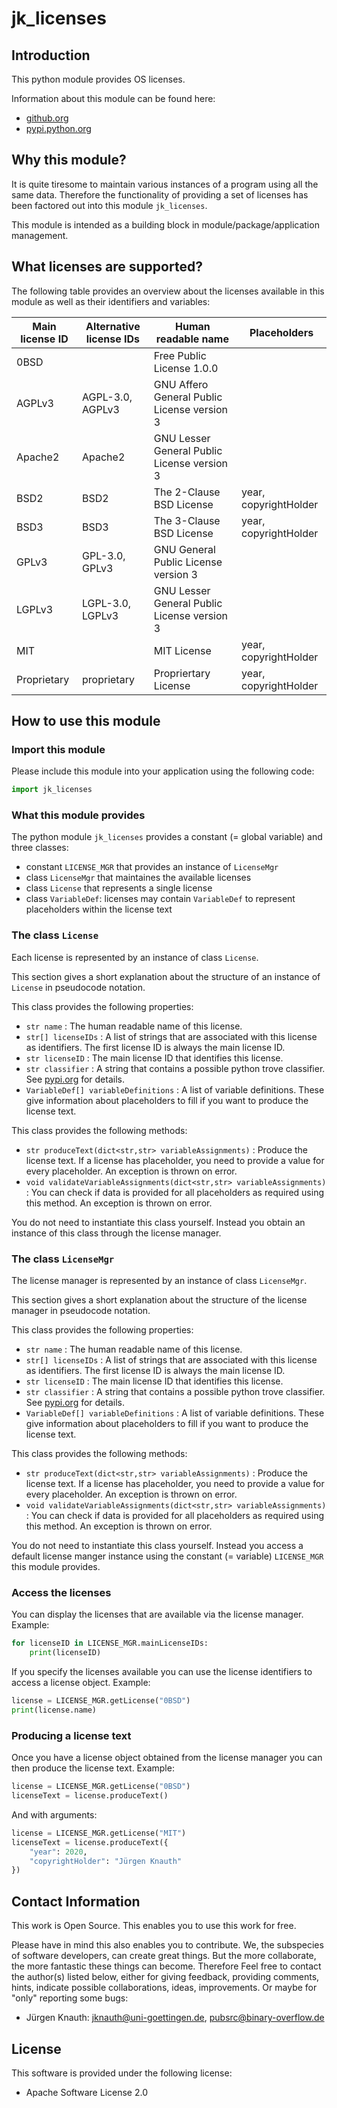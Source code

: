 jk_licenses
==========

Introduction
------------

This python module provides OS licenses.

Information about this module can be found here:

* [github.org](https://github.com/jkpubsrc/python-module-jk-licenses)
* [pypi.python.org](https://pypi.python.org/pypi/jk_licenses)

Why this module?
----------------

It is quite tiresome to maintain various instances of a program using all the same data. Therefore the functionality of providing a set of licenses has been factored out into this module `jk_licenses`.

This module is intended as a building block in module/package/application management.

What licenses are supported?
----------------------------

The following table provides an overview about the licenses available in this module as well as their identifiers and variables:

| Main license ID | Alternative license IDs | Human readable name                         | Placeholders          |
| ---             | ---                     | ---                                         | ---                   |
| 0BSD            |                         | Free Public License 1.0.0                   |                       |
| AGPLv3          | AGPL-3.0, AGPLv3        | GNU Affero General Public License version 3 |                       |
| Apache2         | Apache2                 | GNU Lesser General Public License version 3 |                       |
| BSD2            | BSD2                    | The 2-Clause BSD License                    | year, copyrightHolder |
| BSD3            | BSD3                    | The 3-Clause BSD License                    | year, copyrightHolder |
| GPLv3           | GPL-3.0, GPLv3          | GNU General Public License version 3        |                       |
| LGPLv3          | LGPL-3.0, LGPLv3        | GNU Lesser General Public License version 3 |                       |
| MIT             |                         | MIT License                                 | year, copyrightHolder |
| Proprietary     | proprietary             | Propriertary License                        | year, copyrightHolder |

How to use this module
----------------------

### Import this module

Please include this module into your application using the following code:

```python
import jk_licenses
```

### What this module provides

The python module `jk_licenses` provides a constant (= global variable) and three classes:

* constant `LICENSE_MGR` that provides an instance of `LicenseMgr`
* class `LicenseMgr` that maintaines the available licenses
* class `License` that represents a single license
* class `VariableDef`: licenses may contain `VariableDef` to represent placeholders within the license text

### The class `License`

Each license is represented by an instance of class `License`.

This section gives a short explanation about the structure of an instance of `License` in pseudocode notation.

This class provides the following properties:

* `str name` : The human readable name of this license.
* `str[] licenseIDs` : A list of strings that are associated with this license as identifiers. The first license ID is always the main license ID.
* `str licenseID` : The main license ID that identifies this license.
* `str classifier` : A string that contains a possible python trove classifier. See [pypi.org](https://pypi.org/classifiers/) for details.
* `VariableDef[] variableDefinitions` : A list of variable definitions. These give information about placeholders to fill if you want to produce the license text.

This class provides the following methods:

* `str produceText(dict<str,str> variableAssignments)` : Produce the license text. If a license has placeholder, you need to provide a value for every placeholder. An exception is thrown on error.
* `void validateVariableAssignments(dict<str,str> variableAssignments)` : You can check if data is provided for all placeholders as required using this method. An exception is thrown on error.

You do not need to instantiate this class yourself. Instead you obtain an instance of this class through the license manager.

### The class `LicenseMgr`

The license manager is represented by an instance of class `LicenseMgr`.

This section gives a short explanation about the structure of the license manager in pseudocode notation.

This class provides the following properties:

* `str name` : The human readable name of this license.
* `str[] licenseIDs` : A list of strings that are associated with this license as identifiers. The first license ID is always the main license ID.
* `str licenseID` : The main license ID that identifies this license.
* `str classifier` : A string that contains a possible python trove classifier. See [pypi.org](https://pypi.org/classifiers/) for details.
* `VariableDef[] variableDefinitions` : A list of variable definitions. These give information about placeholders to fill if you want to produce the license text.

This class provides the following methods:

* `str produceText(dict<str,str> variableAssignments)` : Produce the license text. If a license has placeholder, you need to provide a value for every placeholder. An exception is thrown on error.
* `void validateVariableAssignments(dict<str,str> variableAssignments)` : You can check if data is provided for all placeholders as required using this method. An exception is thrown on error.

You do not need to instantiate this class yourself. Instead you access a default license manger instance using the constant (= variable) `LICENSE_MGR` this module provides.

### Access the licenses

You can display the licenses that are available via the license manager. Example:

```python
for licenseID in LICENSE_MGR.mainLicenseIDs:
	print(licenseID)
```

If you specify the licenses available you can use the license identifiers to access a license object. Example:

```python
license = LICENSE_MGR.getLicense("0BSD")
print(license.name)
```

### Producing a license text

Once you have a license object obtained from the license manager you can then produce the license text. Example:

```python
license = LICENSE_MGR.getLicense("0BSD")
licenseText = license.produceText()
```

And with arguments:

```python
license = LICENSE_MGR.getLicense("MIT")
licenseText = license.produceText({
	"year": 2020,
	"copyrightHolder": "Jürgen Knauth"
})
```

Contact Information
-------------------

This work is Open Source. This enables you to use this work for free.

Please have in mind this also enables you to contribute. We, the subspecies of software developers, can create great things. But the more collaborate, the more fantastic these things can become. Therefore Feel free to contact the author(s) listed below, either for giving feedback, providing comments, hints, indicate possible collaborations, ideas, improvements. Or maybe for "only" reporting some bugs:

* Jürgen Knauth: jknauth@uni-goettingen.de, pubsrc@binary-overflow.de

License
-------

This software is provided under the following license:

* Apache Software License 2.0



